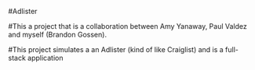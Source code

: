 #Adlister

#This a project that is a collaboration between Amy Yanaway, Paul Valdez and myself (Brandon Gossen).

#This project simulates a an Adlister (kind of like Craiglist) and is a full-stack application